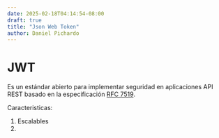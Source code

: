 ```yaml
---
date: 2025-02-18T04:14:54-08:00
draft: true
title: "Json Web Token"
author: Daniel Pichardo
---
```


# JWT

Es un estándar abierto para implementar seguridad en aplicaciones API REST basado en la especificación [RFC 7519](https://datatracker.ietf.org/doc/html/rfc7519).

Caracteristicas:

1. Escalables
2. 
